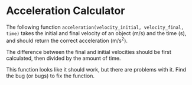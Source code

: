 # Acceleration Calculator
The following function `acceleration(velocity_initial, velocity_final, time)` takes the initial and final velocity of an object (m/s) and the time (s), and should return the correct acceleration (m/s<sup>2</sup>).

The difference between the final and initial velocities should be first calculated, then divided by the amount of time.

This function looks like it should work, but there are problems with it. Find the bug (or bugs) to fix the function.

